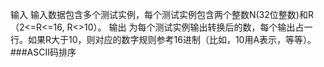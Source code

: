 输入
输入数据包含多个测试实例，每个测试实例包含两个整数N(32位整数)和R（2<=R<=16, R<>10）。
输出
为每个测试实例输出转换后的数，每个输出占一行。如果R大于10，则对应的数字规则参考16进制（比如，10用A表示，等等）。###ASCII码排序
